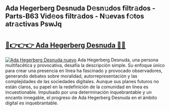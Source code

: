 ## Ada Hegerberg Desnuda D𝚎sn𝚞dos filtr𝚊dos - Parts-B63 Vid𝚎os filtr𝚊dos - N𝚞evas f𝚘tos atr𝚊ctivas PswJq

# <h2><a href="http://mb0s6ou.tromn.icu/?c=Ada+Hegerberg+Desnuda">🔗👉👉👉 Ada Hegerberg Desnuda 🔗🔗</a></h2>

[![Ada Hegerberg Desnuda nuevo](https://i.imgur.com/pEAQMta.gif)](http://mb0s6ou.tromn.icu/?c=Ada+Hegerberg+Desnuda)
Ada Hegerberg Desnuda, una persona multifacética y provocativa, desafía la descripción simple. Su enfoque único para crear una presencia en línea ha fascinado y provocado observadores, generando debates sobre moralidad, autorrepresentación y las complejidades de las sociedades digitales. Aunque sus planes futuros no están claros, su papel en la redefinición de la comunidad en línea es incuestionable. Impulsado por una determinación inquebrantable y un encanto innegable, el progreso de Ada Hegerberg Desnuda en el ámbito digital es inquebrantable.
